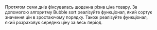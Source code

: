 Протягом семи днів фіксувалась щоденна різна ціна товару.
За допомогою алгоритму Bubble sort реалізуйте функціонал,
який сортує значення цін в зростаючому порядку.
Також реалізуйте функціонал, який розраховує середню ціну
за весь період.
